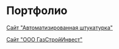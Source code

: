 # Портфолио

[Сайт "Автоматизированная штукатурка"](yarmuxametovartur.github.io/study/ "Сайт из учебного курса")

[Сайт "ООО ГазСтройИнвест"](yarmuxametovartur.github.io/GSI/ "Сайт ООО ГСИ")
